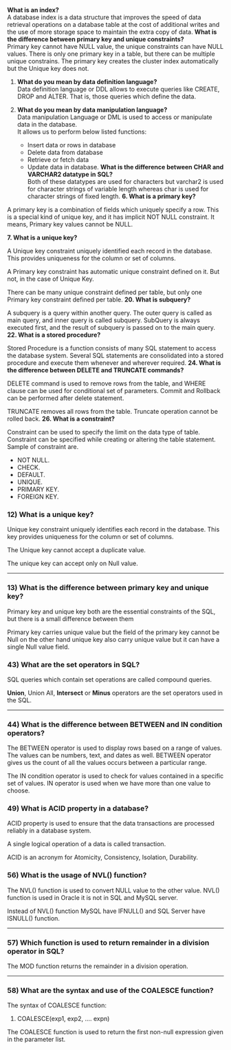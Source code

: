 
**What is an index?**  
A database index is a data structure that improves the speed of data retrieval operations on a database table at the cost of additional writes and the use of more storage space to maintain the extra copy of data.
**What is the difference between primary key and unique constraints?**  
Primary key cannot have NULL value, the unique constraints can have NULL values. There is only one primary key in a table, but there can be multiple unique constrains. The primary key creates the cluster index automatically but the Unique key does not.
1.  **What do you mean by data definition language?**  
    Data definition language or DDL allows to execute queries like CREATE, DROP and ALTER. That is, those queries which define the data.
  

  
5.  **What do you mean by data manipulation language?**  
    Data manipulation Language or DML is used to access or manipulate data in the database.  
    It allows us to perform below listed functions:
    -   Insert data or rows in database
    -   Delete data from database
    -   Retrieve or fetch data
    -   Update data in database.
**What is the difference between CHAR and VARCHAR2 datatype in SQL?**  
Both of these datatypes are used for characters but varchar2 is used for character strings of variable length whereas char is used for character strings of fixed length.
**6. What is a primary key?**

A primary key is a combination of fields which uniquely specify a row. This is a special kind of unique key, and it has implicit NOT NULL constraint. It means, Primary key values cannot be NULL.

**7. What is a unique key?**

A Unique key constraint uniquely identified each record in the database. This provides uniqueness for the column or set of columns.

A Primary key constraint has automatic unique constraint defined on it. But not, in the case of Unique Key.

There can be many unique constraint defined per table, but only one Primary key constraint defined per table.
**20. What is subquery?**

A subquery is a query within another query. The outer query is called as main query, and inner query is called subquery. SubQuery is always executed first, and the result of subquery is passed on to the main query.
**22. What is a stored procedure?**

Stored Procedure is a function consists of many SQL statement to access the database system. Several SQL statements are consolidated into a stored procedure and execute them whenever and wherever required.
**24. What is the difference between DELETE and TRUNCATE commands?**

DELETE command is used to remove rows from the table, and WHERE clause can be used for conditional set of parameters. Commit and Rollback can be performed after delete statement.

TRUNCATE removes all rows from the table. Truncate operation cannot be rolled back.
**26. What is a constraint?**

Constraint can be used to specify the limit on the data type of table. Constraint can be specified while creating or altering the table statement. Sample of constraint are.

-   NOT NULL.
-   CHECK.
-   DEFAULT.
-   UNIQUE.
-   PRIMARY KEY.
-   FOREIGN KEY.
### 12) What is a unique key?

Unique key constraint uniquely identifies each record in the database. This key provides uniqueness for the column or set of columns.

The Unique key cannot accept a duplicate value.

The unique key can accept only on Null value.

----------

### 13) What is the difference between primary key and unique key?

Primary key and unique key both are the essential constraints of the SQL, but there is a small difference between them

Primary key carries unique value but the field of the primary key cannot be Null on the other hand unique key also carry unique value but it can have a single Null value field.
### 43) What are the set operators in SQL?

SQL queries which contain set operations are called compound queries.

**Union**, Union All,  **Intersect**  or  **Minus**  operators are the set operators used in the SQL.

----------

### 44) What is the difference between BETWEEN and IN condition operators?

The BETWEEN operator is used to display rows based on a range of values. The values can be numbers, text, and dates as well. BETWEEN operator gives us the count of all the values occurs between a particular range.

The IN condition operator is used to check for values contained in a specific set of values. IN operator is used when we have more than one value to choose.
### 49) What is ACID property in a database?

ACID property is used to ensure that the data transactions are processed reliably in a database system.

A single logical operation of a data is called transaction.

ACID is an acronym for Atomicity, Consistency, Isolation, Durability.
### 56) What is the usage of NVL() function?

The NVL() function is used to convert NULL value to the other value. NVL() function is used in Oracle it is not in SQL and MySQL server.

Instead of NVL() function MySQL have IFNULL() and SQL Server have ISNULL() function.

----------

### 57) Which function is used to return remainder in a division operator in SQL?

The MOD function returns the remainder in a division operation.

----------

### 58) What are the syntax and use of the COALESCE function?

The syntax of COALESCE function:

1.  COALESCE(exp1, exp2, .... expn)

The COALESCE function is used to return the first non-null expression given in the parameter list.